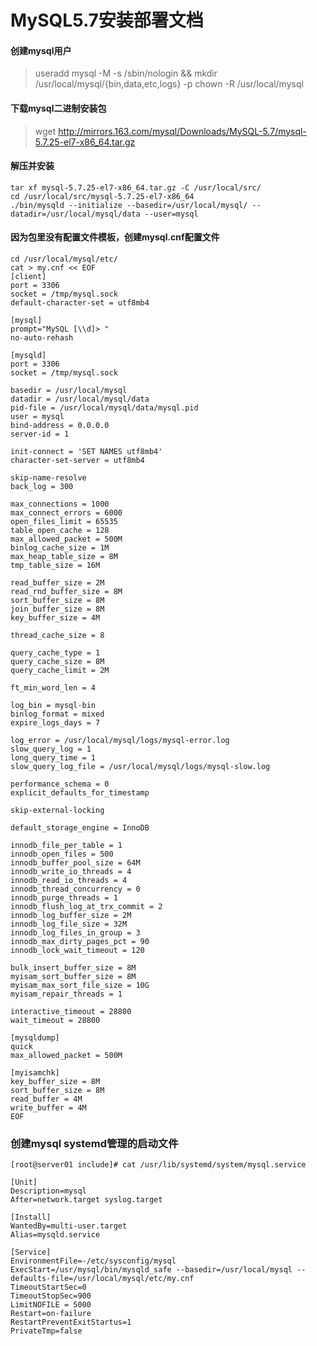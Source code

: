 # MySQL5.7安装部署文档
#### 创建mysql用户
> useradd mysql -M -s /sbin/nologin && mkdir /usr/local/mysql/{bin,data,etc,logs} -p chown -R /usr/local/mysql
#### 下载mysql二进制安装包
> wget http://mirrors.163.com/mysql/Downloads/MySQL-5.7/mysql-5.7.25-el7-x86_64.tar.gz
#### 解压并安装
    tar xf mysql-5.7.25-el7-x86_64.tar.gz -C /usr/local/src/
    cd /usr/local/src/mysql-5.7.25-el7-x86_64
    ./bin/mysqld --initialize --basedir=/usr/local/mysql/ --datadir=/usr/local/mysql/data --user=mysql
#### 因为包里没有配置文件模板，创建mysql.cnf配置文件
    cd /usr/local/mysql/etc/
    cat > my.cnf << EOF
    [client]
    port = 3306
    socket = /tmp/mysql.sock
    default-character-set = utf8mb4
    
    [mysql]
    prompt="MySQL [\\d]> "
    no-auto-rehash
    
    [mysqld]
    port = 3306
    socket = /tmp/mysql.sock
    
    basedir = /usr/local/mysql
    datadir = /usr/local/mysql/data
    pid-file = /usr/local/mysql/data/mysql.pid
    user = mysql
    bind-address = 0.0.0.0
    server-id = 1
    
    init-connect = 'SET NAMES utf8mb4'
    character-set-server = utf8mb4
    
    skip-name-resolve
    back_log = 300
    
    max_connections = 1000
    max_connect_errors = 6000
    open_files_limit = 65535
    table_open_cache = 128
    max_allowed_packet = 500M
    binlog_cache_size = 1M
    max_heap_table_size = 8M
    tmp_table_size = 16M
    
    read_buffer_size = 2M
    read_rnd_buffer_size = 8M
    sort_buffer_size = 8M
    join_buffer_size = 8M
    key_buffer_size = 4M
    
    thread_cache_size = 8
    
    query_cache_type = 1
    query_cache_size = 8M
    query_cache_limit = 2M
    
    ft_min_word_len = 4
    
    log_bin = mysql-bin
    binlog_format = mixed
    expire_logs_days = 7
    
    log_error = /usr/local/mysql/logs/mysql-error.log
    slow_query_log = 1
    long_query_time = 1
    slow_query_log_file = /usr/local/mysql/logs/mysql-slow.log
    
    performance_schema = 0
    explicit_defaults_for_timestamp
    
    skip-external-locking
    
    default_storage_engine = InnoDB

    innodb_file_per_table = 1
    innodb_open_files = 500
    innodb_buffer_pool_size = 64M
    innodb_write_io_threads = 4
    innodb_read_io_threads = 4
    innodb_thread_concurrency = 0
    innodb_purge_threads = 1
    innodb_flush_log_at_trx_commit = 2
    innodb_log_buffer_size = 2M
    innodb_log_file_size = 32M
    innodb_log_files_in_group = 3
    innodb_max_dirty_pages_pct = 90
    innodb_lock_wait_timeout = 120
    
    bulk_insert_buffer_size = 8M
    myisam_sort_buffer_size = 8M
    myisam_max_sort_file_size = 10G
    myisam_repair_threads = 1
    
    interactive_timeout = 28800
    wait_timeout = 28800
    
    [mysqldump]
    quick
    max_allowed_packet = 500M
    
    [myisamchk]
    key_buffer_size = 8M
    sort_buffer_size = 8M
    read_buffer = 4M
    write_buffer = 4M
    EOF
### 创建mysql systemd管理的启动文件
    [root@server01 include]# cat /usr/lib/systemd/system/mysql.service 
    
    [Unit]
    Description=mysql
    After=network.target syslog.target
    
    [Install]
    WantedBy=multi-user.target
    Alias=mysqld.service
    
    [Service]
    EnvironmentFile=-/etc/sysconfig/mysql
    ExecStart=/usr/mysql/bin/mysqld_safe --basedir=/usr/local/mysql --defaults-file=/usr/local/mysql/etc/my.cnf
    TimeoutStartSec=0
    TimeoutStopSec=900
    LimitNOFILE = 5000
    Restart=on-failure
    RestartPreventExitStartus=1
    PrivateTmp=false



    
